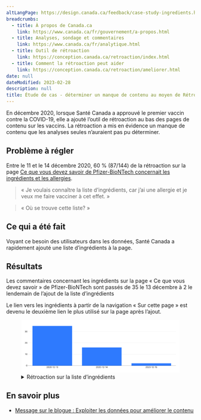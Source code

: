 ```yaml
---
altLangPage: https://design.canada.ca/feedback/case-study-ingredients.html
breadcrumbs:
  - title: À propos de Canada.ca
    link: https://www.canada.ca/fr/gouvernement/a-propos.html
  - title: Analyses, sondage et commentaires
    link: https://www.canada.ca/fr/analytique.html
  - title: Outil de rétroaction
    link: https://conception.canada.ca/retroaction/index.html
  - title: Comment la rétroaction peut aider
    link: https://conception.canada.ca/retroaction/ameliorer.html
date: null
dateModified: 2023-02-28
description: null
title: Étude de cas - déterminer un manque de contenu au moyen de Rétroaction GC
---
```


En décembre 2020, lorsque Santé Canada a approuvé le premier vaccin contre la COVID-19, elle a ajouté l’outil de rétroaction au bas des pages de contenu sur les vaccins. La rétroaction a mis en évidence un manque de contenu que les analyses seules n’auraient pas pu déterminer.

## Problème à régler

Entre le 11 et le 14 décembre 2020, 60 % (87/144) de la rétroaction sur la page [Ce que vous devez savoir de Pfizer-BioNTech concernait les ingrédients et les allergies](https://www.canada.ca/en/health-canada/services/drugs-health-products/covid19-industry/drugs-vaccines-treatments/vaccines/pfizer-biontech.html).

> «&nbsp;Je voulais connaître la liste d’ingrédients, car j’ai une allergie et je veux me faire vacciner à cet effet.&nbsp;»

> «&nbsp;Où se trouve cette liste?&nbsp;»

## Ce qui a été fait

Voyant ce besoin des utilisateurs dans les données, Santé Canada a rapidement ajouté une liste d’ingrédients à la page.

## Résultats

Les commentaires concernant les ingrédients sur la page «&nbsp;Ce que vous devez savoir&nbsp;» de Pfizer-BioNTech sont passés de 35 le 13 décembre à 2 le lendemain de l’ajout de la liste d’ingrédients

Le lien vers les ingrédients à partir de la navigation «&nbsp;Sur cette page&nbsp;» est devenu le deuxième lien le plus utilisé sur la page après l’ajout.

<figure class="gc-complex-img" role="group">
	<img alt="Une longue description peut être trouvée après l'image." src="images/action-2.png" />
	<figcaption>
		<details>
			<summary>Rétroaction sur la liste d’ingrédients</summary>
			<table class="table">
				<tr>
					<th>Date</th>
					<th>Nombre de commentaires sur les ingrédients et les allergies</th>
				</tr>
				<tr>
          <td>13 décembre 2020</td>
          <td>35</td>
				</tr>
				<tr>
          <td>14 décembre 2020</td>
          <td>16</td>
				</tr>
				<tr>
          <td>15 décembre 2020</td>
          <td>2</td>
				</tr>
			</table>
		</details>
	</figcaption>
</figure>

## En savoir plus

* [Message sur le blogue&nbsp;: Exploiter les données pour améliorer le contenu](https://blogue.canada.ca/2021/02/04/les-donnees-a-laction.html)
